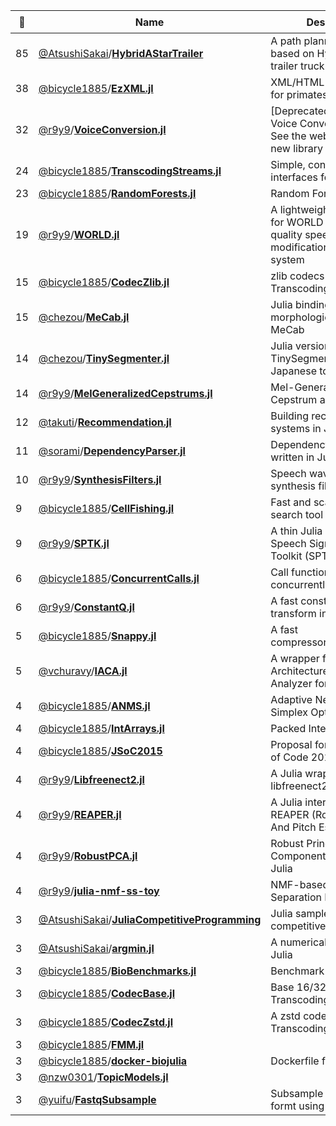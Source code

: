 |:star2: | Name | Description | 🌍|
|---|---|---|---|
|85|[@AtsushiSakai](https://github.com/AtsushiSakai)/[**HybridAStarTrailer**](https://github.com/AtsushiSakai/HybridAStarTrailer)|A path planning algorithm based on Hybrid A* for trailer truck|[:arrow_upper_right:](https://atsushisakai.github.io/HybridAStarTrailer/)|
|38|[@bicycle1885](https://github.com/bicycle1885)/[**EzXML.jl**](https://github.com/bicycle1885/EzXML.jl)|XML/HTML handling tools for primates||
|32|[@r9y9](https://github.com/r9y9)/[**VoiceConversion.jl**](https://github.com/r9y9/VoiceConversion.jl)|[Deprecated] Statistical Voice Conversion in Julia. See the website link for new library|[:arrow_upper_right:](https://github.com/r9y9/nnmnkwii)|
|24|[@bicycle1885](https://github.com/bicycle1885)/[**TranscodingStreams.jl**](https://github.com/bicycle1885/TranscodingStreams.jl)|Simple, consistent interfaces for any codec.||
|23|[@bicycle1885](https://github.com/bicycle1885)/[**RandomForests.jl**](https://github.com/bicycle1885/RandomForests.jl)|Random Forests in Julia||
|19|[@r9y9](https://github.com/r9y9)/[**WORLD.jl**](https://github.com/r9y9/WORLD.jl)|A lightweight julia wrapper for WORLD - a high-quality speech analysis, modification and synthesis system|[:arrow_upper_right:](http://r9y9.github.io/WORLD.jl/latest/)|
|15|[@bicycle1885](https://github.com/bicycle1885)/[**CodecZlib.jl**](https://github.com/bicycle1885/CodecZlib.jl)|zlib codecs for TranscodingStreams.jl.||
|15|[@chezou](https://github.com/chezou)/[**MeCab.jl**](https://github.com/chezou/MeCab.jl)|Julia binding of Japanese morphological analyzer MeCab||
|14|[@chezou](https://github.com/chezou)/[**TinySegmenter.jl**](https://github.com/chezou/TinySegmenter.jl)|Julia version of TinySegmenter, compact Japanese tokenizer||
|14|[@r9y9](https://github.com/r9y9)/[**MelGeneralizedCepstrums.jl**](https://github.com/r9y9/MelGeneralizedCepstrums.jl)|Mel-Generalized Cepstrum analysis||
|12|[@takuti](https://github.com/takuti)/[**Recommendation.jl**](https://github.com/takuti/Recommendation.jl)|Building recommender systems in Julia|[:arrow_upper_right:](https://takuti.me/note/recommendation-julia/)|
|11|[@sorami](https://github.com/sorami)/[**DependencyParser.jl**](https://github.com/sorami/DependencyParser.jl)|Dependency parser written in Julia.||
|10|[@r9y9](https://github.com/r9y9)/[**SynthesisFilters.jl**](https://github.com/r9y9/SynthesisFilters.jl)|Speech waveform synthesis filters||
|9|[@bicycle1885](https://github.com/bicycle1885)/[**CellFishing.jl**](https://github.com/bicycle1885/CellFishing.jl)|Fast and scalable cell search tool||
|9|[@r9y9](https://github.com/r9y9)/[**SPTK.jl**](https://github.com/r9y9/SPTK.jl)|A thin Julia wrapper for Speech Signal Processing Toolkit (SPTK) API||
|6|[@bicycle1885](https://github.com/bicycle1885)/[**ConcurrentCalls.jl**](https://github.com/bicycle1885/ConcurrentCalls.jl)|Call functions concurrently.||
|6|[@r9y9](https://github.com/r9y9)/[**ConstantQ.jl**](https://github.com/r9y9/ConstantQ.jl)|A fast constant-q transform in Julia||
|5|[@bicycle1885](https://github.com/bicycle1885)/[**Snappy.jl**](https://github.com/bicycle1885/Snappy.jl)|A fast compressor/decompressor||
|5|[@vchuravy](https://github.com/vchuravy)/[**IACA.jl**](https://github.com/vchuravy/IACA.jl)|A wrapper for Intel Architecture Code Analyzer for Julia||
|4|[@bicycle1885](https://github.com/bicycle1885)/[**ANMS.jl**](https://github.com/bicycle1885/ANMS.jl)|Adaptive Nelder-Mead Simplex Optimization||
|4|[@bicycle1885](https://github.com/bicycle1885)/[**IntArrays.jl**](https://github.com/bicycle1885/IntArrays.jl)|Packed Integer Arrays||
|4|[@bicycle1885](https://github.com/bicycle1885)/[**JSoC2015**](https://github.com/bicycle1885/JSoC2015)|Proposal for Julia Summer of Code 2015||
|4|[@r9y9](https://github.com/r9y9)/[**Libfreenect2.jl**](https://github.com/r9y9/Libfreenect2.jl)|A Julia wrapper for libfreenect2||
|4|[@r9y9](https://github.com/r9y9)/[**REAPER.jl**](https://github.com/r9y9/REAPER.jl)|A Julia interface for REAPER (Robust Epoch And Pitch EstimatoR)||
|4|[@r9y9](https://github.com/r9y9)/[**RobustPCA.jl**](https://github.com/r9y9/RobustPCA.jl)|Robust Principal Component Analysis in Julia||
|4|[@r9y9](https://github.com/r9y9)/[**julia-nmf-ss-toy**](https://github.com/r9y9/julia-nmf-ss-toy)|NMF-based Music Source Separation Demo in Julia||
|3|[@AtsushiSakai](https://github.com/AtsushiSakai)/[**JuliaCompetitiveProgramming**](https://github.com/AtsushiSakai/JuliaCompetitiveProgramming)|Julia samples for competitive programming||
|3|[@AtsushiSakai](https://github.com/AtsushiSakai)/[**argmin.jl**](https://github.com/AtsushiSakai/argmin.jl)|A numerical solver by pure Julia||
|3|[@bicycle1885](https://github.com/bicycle1885)/[**BioBenchmarks.jl**](https://github.com/bicycle1885/BioBenchmarks.jl)|Benchmark set of Bio.jl||
|3|[@bicycle1885](https://github.com/bicycle1885)/[**CodecBase.jl**](https://github.com/bicycle1885/CodecBase.jl)|Base 16/32/64 codecs for TranscodingStreams.jl||
|3|[@bicycle1885](https://github.com/bicycle1885)/[**CodecZstd.jl**](https://github.com/bicycle1885/CodecZstd.jl)|A zstd codec for TranscodingStreams.jl.||
|3|[@bicycle1885](https://github.com/bicycle1885)/[**FMM.jl**](https://github.com/bicycle1885/FMM.jl)|||
|3|[@bicycle1885](https://github.com/bicycle1885)/[**docker-biojulia**](https://github.com/bicycle1885/docker-biojulia)|Dockerfile for BioJulia||
|3|[@nzw0301](https://github.com/nzw0301)/[**TopicModels.jl**](https://github.com/nzw0301/TopicModels.jl)|||
|3|[@yuifu](https://github.com/yuifu)/[**FastqSubsample**](https://github.com/yuifu/FastqSubsample)|Subsample reads in FASTQ formt using Julia||

